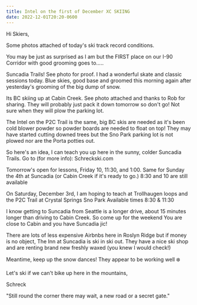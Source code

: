 ```yaml
---
title: Intel on the first of December XC SKIING
date: 2022-12-01T20:20-0600
---
```

Hi Skiers, 

Some photos attached of today's ski track record conditions. 

You may be just as surprised as I am but the FIRST place on our I-90 Corridor with good grooming goes to.....

Suncadia Trails! See photo for proof. I had a wonderful skate and classic sessions today. Blue skies, good base and groomed this morning again after yesterday's grooming of the big dump of snow.

Its BC skiing up at Cabin Creek.  See photo attached and thanks to Rob for sharing. They will probably just pack it down tomorrow so don't go! Not sure when they will plow the parking lot.

The Intel on the P2C Trail is the same, big BC skis are needed as it's been cold blower powder so powder boards are needed to float on top! They may have started cutting downed trees but the Sno Park parking lot is not plowed nor are the Porta potties out.

So here's an idea, I can teach you up here in the sunny, colder Suncadia Trails. Go to (for more info):   Schreckski.com 

Tomorrow's open for lessons, Friday 
10, 11:30, and 1:00.
Same for Sunday the 4th at Suncadia (or Cabin Creek if it's ready to go.)
8:30 and 10 are still available

On Saturday,  December 3rd, I am hoping to teach at Trollhaugen loops and the P2C Trail at Crystal Springs Sno Park 
Available times
8:30 & 11:30

I know getting to Suncadia from Seattle is a longer drive, about 15 minutes longer than driving to Cabin Creek. So come up for the weekend You are close to Cabin and you have Suncadia jic! 
 
There are lots of less expensive Airbnbs here in Roslyn Ridge but if money is no object, The Inn at Suncadia is ski in ski out. They have a nice ski shop and are renting brand new freshly waxed (you knew I would check!)

Meantime, keep up the snow dances! They appear to be working well ❄️ 

Let's ski if we can't bike up here in the mountains, 

Schreck

"Still round the corner there may wait,
a new road or a secret gate."
